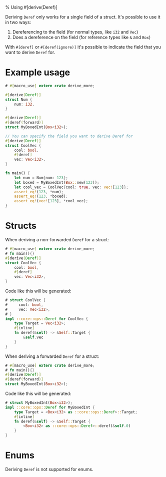 % Using #[derive(Deref)]

Deriving `Deref` only works for a single field of a struct. It's possible to use
it in two ways:

1. Dereferencing to the field (for normal types, like `i32` and `Vec`)
2. Does a dereference on the field (for reference types like `&` and `Box`)

With `#[deref]` or `#[deref(ignore)]` it's possible to indicate the field that
you want to derive `Deref` for.

# Example usage

```rust
# #[macro_use] extern crate derive_more;

#[derive(Deref)]
struct Num {
    num: i32,
}

#[derive(Deref)]
#[deref(forward)]
struct MyBoxedInt(Box<i32>);

// You can specify the field you want to derive Deref for
#[derive(Deref)]
struct CoolVec {
    cool: bool,
    #[deref]
    vec: Vec<i32>,
}

fn main() {
    let num = Num{num: 123};
    let boxed = MyBoxedInt(Box::new(123));
    let cool_vec = CoolVec{cool: true, vec: vec![123]};
    assert_eq!(123, *num);
    assert_eq!(123, *boxed);
    assert_eq!(vec![123], *cool_vec);
}
```

# Structs

When deriving a non-forwarded `Deref` for a struct:

```rust
# #[macro_use] extern crate derive_more;
# fn main(){}
#[derive(Deref)]
struct CoolVec {
    cool: bool,
    #[deref]
    vec: Vec<i32>,
}
```

Code like this will be generated:

```rust
# struct CoolVec {
#     cool: bool,
#     vec: Vec<i32>,
# }
impl ::core::ops::Deref for CoolVec {
    type Target = Vec<i32>;
    #[inline]
    fn deref(&self) -> &Self::Target {
        &self.vec
    }
}
```


When deriving a forwarded `Deref` for a struct:

```rust
# #[macro_use] extern crate derive_more;
# fn main(){}
#[derive(Deref)]
#[deref(forward)]
struct MyBoxedInt(Box<i32>);
```

Code like this will be generated:

```rust
# struct MyBoxedInt(Box<i32>);
impl ::core::ops::Deref for MyBoxedInt {
    type Target = <Box<i32> as ::core::ops::Deref>::Target;
    #[inline]
    fn deref(&self) -> &Self::Target {
        <Box<i32> as ::core::ops::Deref>::deref(&self.0)
    }
}
```

# Enums

Deriving `Deref` is not supported for enums.

